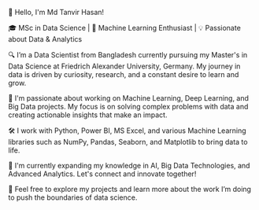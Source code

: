 👋 Hello, I'm Md Tanvir Hasan!

🎓 MSc in Data Science | 🚀 Machine Learning Enthusiast | 💡 Passionate about Data & Analytics

🔍 I’m a Data Scientist from Bangladesh currently pursuing my Master's in Data Science at Friedrich Alexander University, Germany. My journey in data is driven by curiosity, research, and a constant desire to learn and grow.

💼 I'm passionate about working on Machine Learning, Deep Learning, and Big Data projects. My focus is on solving complex problems with data and creating actionable insights that make an impact.

🛠️ I work with Python, Power BI, MS Excel, and various Machine Learning libraries such as NumPy, Pandas, Seaborn, and Matplotlib to bring data to life.

🌱 I'm currently expanding my knowledge in AI, Big Data Technologies, and Advanced Analytics. Let's connect and innovate together!

🔗 Feel free to explore my projects and learn more about the work I’m doing to push the boundaries of data science.
